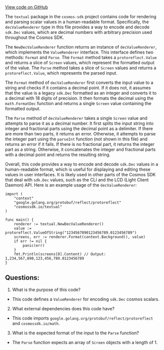 [View code on GitHub](https://github.com/cosmos/cosmos-sdk/blob/main/x/tx/signing/textual/dec.go)

The `textual` package in the `cosmos-sdk` project contains code for rendering and parsing scalar values in a human-readable format. Specifically, the `decValueRenderer` type in this file provides a way to encode and decode `sdk.Dec` values, which are decimal numbers with arbitrary precision used throughout the Cosmos SDK.

The `NewDecValueRenderer` function returns an instance of `decValueRenderer`, which implements the `ValueRenderer` interface. This interface defines two methods: `Format` and `Parse`. The `Format` method takes a `protoreflect.Value` and returns a slice of `Screen` values, which represent the formatted output of the value. The `Parse` method takes a slice of `Screen` values and returns a `protoreflect.Value`, which represents the parsed input.

The `Format` method of `decValueRenderer` first converts the input value to a string and checks if it contains a decimal point. If it does not, it assumes that the value is a legacy `sdk.Dec` formatted as an integer and converts it to a decimal with 18 digits of precision. It then formats the decimal using the `math.FormatDec` function and returns a single `Screen` value containing the formatted output.

The `Parse` method of `decValueRenderer` takes a single `Screen` value and attempts to parse it as a decimal number. It first splits the input string into integer and fractional parts using the decimal point as a delimiter. If there are more than two parts, it returns an error. Otherwise, it attempts to parse the integer part using the `parseInt` function (not shown in this file) and returns an error if it fails. If there is no fractional part, it returns the integer part as a string. Otherwise, it concatenates the integer and fractional parts with a decimal point and returns the resulting string.

Overall, this code provides a way to encode and decode `sdk.Dec` values in a human-readable format, which is useful for displaying and editing these values in user interfaces. It is likely used in other parts of the Cosmos SDK that deal with `sdk.Dec` values, such as the CLI and the LCD (Light Client Daemon) API. Here is an example usage of the `decValueRenderer`:

```
import (
    "context"
    "google.golang.org/protobuf/reflect/protoreflect"
    "cosmossdk.io/textual"
)

func main() {
    renderer := textual.NewDecValueRenderer()
    value := protoreflect.ValueOfString("1234567890123456789.0123456789")
    screens, err := renderer.Format(context.Background(), value)
    if err != nil {
        panic(err)
    }
    fmt.Println(screens[0].Content) // Output: 1,234,567,890,123,456,789.0123456789
}
```
## Questions: 
 1. What is the purpose of this code?
- This code defines a `ValueRenderer` for encoding `sdk.Dec` cosmos scalars.

2. What external dependencies does this code have?
- This code imports `google.golang.org/protobuf/reflect/protoreflect` and `cosmossdk.io/math`.

3. What is the expected format of the input to the `Parse` function?
- The `Parse` function expects an array of `Screen` objects with a length of 1.